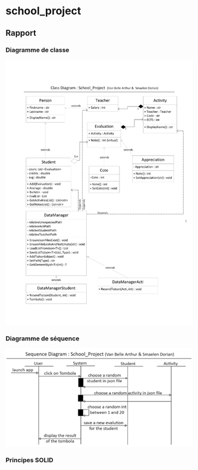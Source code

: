 # school_project

## Rapport

### Diagramme de classe
![text](Classe_UML_page.jpg)
### Diagramme de séquence
![text](sequence_diagram_shool_project.png)

### Principes SOLID
